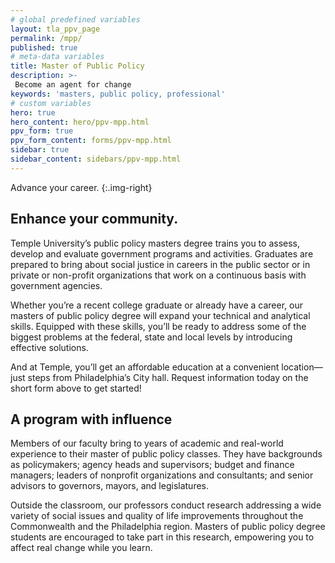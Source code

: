 ```yaml
---
# global predefined variables
layout: tla_ppv_page
permalink: /mpp/
published: true
# meta-data variables
title: Master of Public Policy
description: >-
 Become an agent for change
keywords: 'masters, public policy, professional'  
# custom variables
hero: true
hero_content: hero/ppv-mpp.html
ppv_form: true
ppv_form_content: forms/ppv-mpp.html
sidebar: true
sidebar_content: sidebars/ppv-mpp.html
---
```


Advance your career.
{:.img-right}

## Enhance your community.
Temple University’s public policy masters degree trains you to assess, develop and evaluate government programs and activities. Graduates are prepared to bring about social justice in careers in the public sector or in private or non-profit organizations that work on a continuous basis with government agencies.

Whether you’re a recent college graduate or already have a career, our masters of public policy degree will expand your technical and analytical skills. Equipped with these skills, you’ll be ready to address some of the biggest problems at the federal, state and local levels by introducing effective solutions.

And at Temple, you’ll get an affordable education at a convenient location—just steps from Philadelphia’s City hall. Request information today on the short form above to get started!

## A program with influence
Members of our faculty bring to years of academic and real-world experience to their master of public policy classes. They have backgrounds as policymakers; agency heads and supervisors; budget and finance managers; leaders of nonprofit organizations and consultants; and senior advisors to governors, mayors, and legislatures.

Outside the classroom, our professors conduct research addressing a wide variety of social issues and quality of life improvements throughout the Commonwealth and the Philadelphia region. Masters of public policy degree students are encouraged to take part in this research, empowering you to affect real change while you learn.
